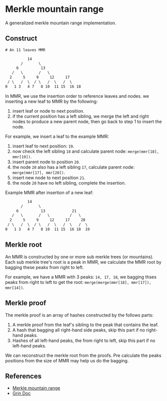 # Merkle mountain range

A generalized merkle mountain range implementation.

## Construct

``` txt
# An 11 leaves MMR

          14
       /       \
     6          13
   /   \       /   \
  2     5     9     12     17
 / \   /  \  / \   /  \   /  \
0   1 3   4 7   8 10  11 15  16 18
```

In MMR, we use the insertion order to reference leaves and nodes.
we inserting a new leaf to MMR by the following:

1. insert leaf or node to next position.
2. if the current position has a left sibling, we merge the left and right nodes to produce a new parent node, then go back to step 1 to insert the node.

For example, we insert a leaf to the example MMR:

1. insert leaf to next position: `19`.
2. now check the left sibling `18` and calculate parent node: `merge(mmr[18], mmr[19])`.
3. insert parent node to position `20`.
4. the node `20` also has a left sibling `17`, calculate parent node: `merge(mmr[17], mmr[20])`.
5. insert new node to next position `21`.
6. the node `20` have no left sibling, complete the insertion.

Example MMR after insertion of a new leaf:

``` txt
          14
       /       \
     6          13            21
   /   \       /   \         /   \
  2     5     9     12     17     20
 / \   /  \  / \   /  \   /  \   /  \
0   1 3   4 7   8 10  11 15  16 18  19
```

## Merkle root

An MMR is constructed by one or more sub merkle trees (or mountains). Each sub merkle tree's root is a peak in MMR, we calculate the MMR root by bagging these peaks from right to left.

For example, we have a MMR with 3 peaks: `14, 17, 18`, we bagging thses peaks from right to left to get the root: `merge(merge(mmr[18], mmr[17]), mmr[14])`.

## Merkle proof

The merkle proof is an array of hashes constructed by the follows parts:

1. A merkle proof from the leaf's sibling to the peak that contains the leaf.
2. A hash that bagging all right-hand side peaks, skip this part if no right-hand peaks.
3. Hashes of all left-hand peaks, the from right to left, skip this part if no left-hand peaks.

We can reconstruct the merkle root from the proofs. Pre calculate the peaks positions from the size of MMR may help us do the bagging.

## References

* [Merkle mountain range](https://github.com/opentimestamps/opentimestamps-server/blob/master/doc/merkle-mountain-range.md)
* [Grin Doc](https://github.com/mimblewimble/grin/blob/master/doc/mmr.md#structure)
